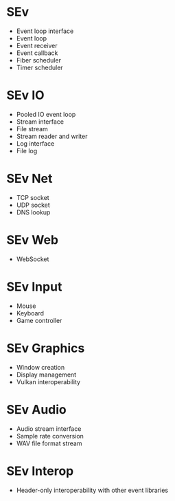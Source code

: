 <!-- TITLE: SEv Library organization -->
<!-- SUBTITLE: List of modules that are part of the SEv Library -->

# SEv
* Event loop interface
* Event loop
* Event receiver
* Event callback
* Fiber scheduler
* Timer scheduler

# SEv IO
* Pooled IO event loop
* Stream interface
* File stream
* Stream reader and writer
* Log interface
* File log

# SEv Net
* TCP socket
* UDP socket
* DNS lookup

# SEv Web
* WebSocket

# SEv Input
* Mouse
* Keyboard
* Game controller

# SEv Graphics
* Window creation
* Display management
* Vulkan interoperability

# SEv Audio
* Audio stream interface
* Sample rate conversion
* WAV file format stream

# SEv Interop
* Header-only interoperability with other event libraries